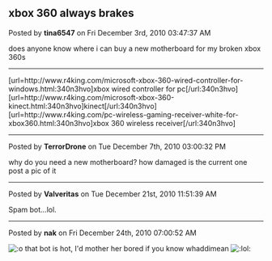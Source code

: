 ## xbox 360 always brakes
Posted by **tina6547** on Fri December 3rd, 2010 03:47:37 AM

does anyone know where i can buy a new motherboard for my broken xbox 360s

_____________________________________________________________________

[url=http&#58;//www&#46;r4king&#46;com/microsoft-xbox-360-wired-controller-for-windows&#46;html:340n3hvo]xbox wired controller for pc[/url:340n3hvo]
[url=http&#58;//www&#46;r4king&#46;com/microsoft-xbox-360-kinect&#46;html:340n3hvo]kinect[/url:340n3hvo]
[url=http&#58;//www&#46;r4king&#46;com/pc-wireless-gaming-receiver-white-for-xbox360&#46;html:340n3hvo]xbox 360 wireless receiver[/url:340n3hvo]

--------------------------------------------------------------------------------

Posted by **TerrorDrone** on Tue December 7th, 2010 03:00:32 PM

why do you need a new motherboard?
how damaged is the current one
post a pic of it

--------------------------------------------------------------------------------

Posted by **Valveritas** on Tue December 21st, 2010 11:51:39 AM

Spam bot...lol.

--------------------------------------------------------------------------------

Posted by **nak** on Fri December 24th, 2010 07:00:52 AM

<!-- s:o --><img src="{SMILIES_PATH}/icon_e_surprised.gif" alt=":o" title="Surprised" /><!-- s:o --> that bot is hot, I'd mother her bored if you know whaddimean  <!-- s:lol: --><img src="{SMILIES_PATH}/icon_lol.gif" alt=":lol:" title="Laughing" /><!-- s:lol: -->

